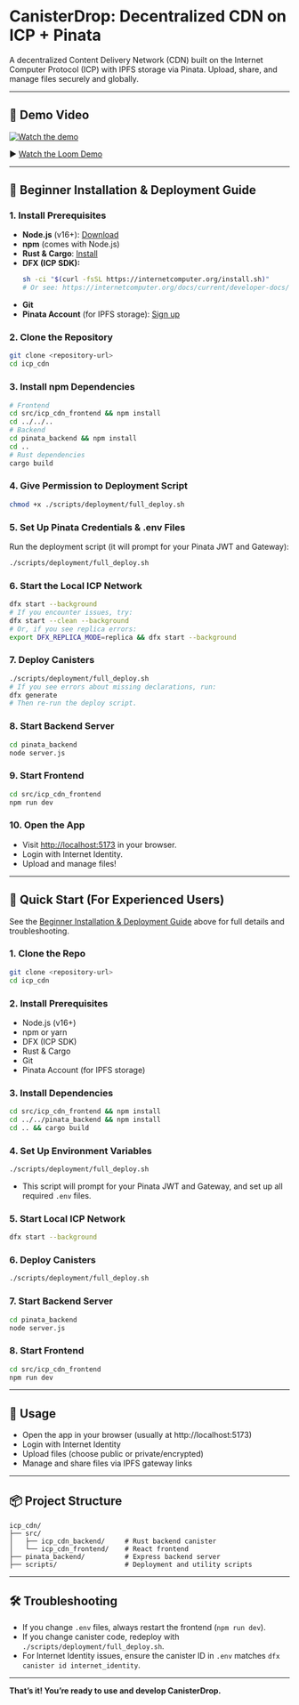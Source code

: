 # CanisterDrop: Decentralized CDN on ICP + Pinata

A decentralized Content Delivery Network (CDN) built on the Internet Computer Protocol (ICP) with IPFS storage via Pinata. Upload, share, and manage files securely and globally.

---

## 🎥 Demo Video

[![Watch the demo](https://cdn.loom.com/sessions/thumbnails/33b3fb6b09954c6fa4a6527c32323342-with-play.jpg)](https://www.loom.com/share/33b3fb6b09954c6fa4a6527c32323342?sid=04a7f0f0-458a-496f-824d-99a77dfa60a8)

▶️ [Watch the Loom Demo](https://www.loom.com/share/33b3fb6b09954c6fa4a6527c32323342?sid=04a7f0f0-458a-496f-824d-99a77dfa60a8)

---

## 🏁 Beginner Installation & Deployment Guide

### 1. **Install Prerequisites**
- **Node.js** (v16+): [Download](https://nodejs.org/)
- **npm** (comes with Node.js)
- **Rust & Cargo**: [Install](https://www.rust-lang.org/tools/install)
- **DFX (ICP SDK):**
  ```bash
  sh -ci "$(curl -fsSL https://internetcomputer.org/install.sh)"
  # Or see: https://internetcomputer.org/docs/current/developer-docs/setup/install/
  ```
- **Git**
- **Pinata Account** (for IPFS storage): [Sign up](https://pinata.cloud/)

### 2. **Clone the Repository**
```bash
git clone <repository-url>
cd icp_cdn
```

### 3. **Install npm Dependencies**
```bash
# Frontend
cd src/icp_cdn_frontend && npm install
cd ../../..
# Backend
cd pinata_backend && npm install
cd ..
# Rust dependencies
cargo build
```

### 4. **Give Permission to Deployment Script**
```bash
chmod +x ./scripts/deployment/full_deploy.sh
```

### 5. **Set Up Pinata Credentials & .env Files**
Run the deployment script (it will prompt for your Pinata JWT and Gateway):
```bash
./scripts/deployment/full_deploy.sh
```

### 6. **Start the Local ICP Network**
```bash
dfx start --background
# If you encounter issues, try:
dfx start --clean --background
# Or, if you see replica errors:
export DFX_REPLICA_MODE=replica && dfx start --background
```

### 7. **Deploy Canisters**
```bash
./scripts/deployment/full_deploy.sh
# If you see errors about missing declarations, run:
dfx generate
# Then re-run the deploy script.
```

### 8. **Start Backend Server**
```bash
cd pinata_backend
node server.js
```

### 9. **Start Frontend**
```bash
cd src/icp_cdn_frontend
npm run dev
```

### 10. **Open the App**
- Visit [http://localhost:5173](http://localhost:5173) in your browser.
- Login with Internet Identity.
- Upload and manage files!

---

## 🚀 Quick Start (For Experienced Users)

See the [Beginner Installation & Deployment Guide](#-beginner-installation--deployment-guide) above for full details and troubleshooting.

### 1. **Clone the Repo**
```bash
git clone <repository-url>
cd icp_cdn
```

### 2. **Install Prerequisites**
- Node.js (v16+)
- npm or yarn
- DFX (ICP SDK)
- Rust & Cargo
- Git
- Pinata Account (for IPFS storage)

### 3. **Install Dependencies**
```bash
cd src/icp_cdn_frontend && npm install
cd ../../pinata_backend && npm install
cd .. && cargo build
```

### 4. **Set Up Environment Variables**
```bash
./scripts/deployment/full_deploy.sh
```
- This script will prompt for your Pinata JWT and Gateway, and set up all required `.env` files.

### 5. **Start Local ICP Network**
```bash
dfx start --background
```

### 6. **Deploy Canisters**
```bash
./scripts/deployment/full_deploy.sh
```

### 7. **Start Backend Server**
```bash
cd pinata_backend
node server.js
```

### 8. **Start Frontend**
```bash
cd src/icp_cdn_frontend
npm run dev
```

---

## 📝 Usage
- Open the app in your browser (usually at http://localhost:5173)
- Login with Internet Identity
- Upload files (choose public or private/encrypted)
- Manage and share files via IPFS gateway links

---

## 📦 Project Structure
```
icp_cdn/
├── src/
│   ├── icp_cdn_backend/     # Rust backend canister
│   └── icp_cdn_frontend/    # React frontend
├── pinata_backend/          # Express backend server
├── scripts/                 # Deployment and utility scripts
```

---

## 🛠️ Troubleshooting
- If you change `.env` files, always restart the frontend (`npm run dev`).
- If you change canister code, redeploy with `./scripts/deployment/full_deploy.sh`.
- For Internet Identity issues, ensure the canister ID in `.env` matches `dfx canister id internet_identity`.

---

**That’s it! You’re ready to use and develop CanisterDrop.**
